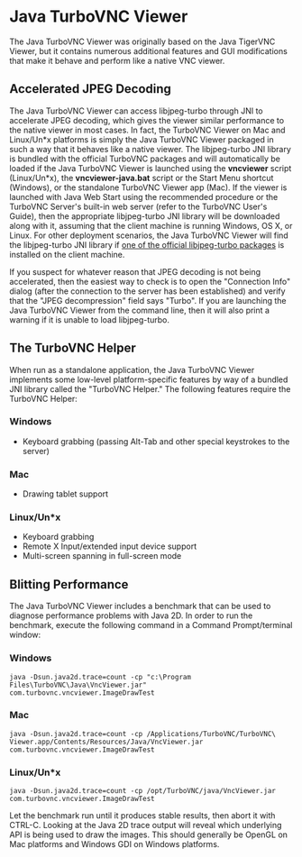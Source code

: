 Java TurboVNC Viewer
====================

The Java TurboVNC Viewer was originally based on the Java TigerVNC Viewer, but
it contains numerous additional features and GUI modifications that make it
behave and perform like a native VNC viewer.


Accelerated JPEG Decoding
-------------------------

The Java TurboVNC Viewer can access libjpeg-turbo through JNI to accelerate
JPEG decoding, which gives the viewer similar performance to the native viewer
in most cases.  In fact, the TurboVNC Viewer on Mac and Linux/Un\*x platforms
is simply the Java TurboVNC Viewer packaged in such a way that it behaves like
a native viewer.  The libjpeg-turbo JNI library is bundled with the official
TurboVNC packages and will automatically be loaded if the Java TurboVNC Viewer
is launched using the __vncviewer__ script (Linux/Un*x), the
__vncviewer-java.bat__ script or the Start Menu shortcut (Windows), or the
standalone TurboVNC Viewer app (Mac).  If the viewer is launched with Java Web
Start using the recommended procedure or the TurboVNC Server's built-in web
server (refer to the TurboVNC User's Guide), then the appropriate libjpeg-turbo
JNI library will be downloaded along with it, assuming that the client machine
is running Windows, OS X, or Linux.  For other deployment scenarios, the Java
TurboVNC Viewer will find the libjpeg-turbo JNI library if [one of the official
libjpeg-turbo packages](http://www.sourceforge.net/projects/libjpeg-turbo/files)
is installed on the client machine.

If you suspect for whatever reason that JPEG decoding is not being accelerated,
then the easiest way to check is to open the "Connection Info" dialog (after
the connection to the server has been established) and verify that the "JPEG
decompression" field says "Turbo".  If you are launching the Java TurboVNC
Viewer from the command line, then it will also print a warning if it is unable
to load libjpeg-turbo.


The TurboVNC Helper
-------------------

When run as a standalone application, the Java TurboVNC Viewer implements some
low-level platform-specific features by way of a bundled JNI library called the
"TurboVNC Helper."  The following features require the TurboVNC Helper:

### Windows

* Keyboard grabbing (passing Alt-Tab and other special keystrokes to the
  server)

### Mac

* Drawing tablet support

### Linux/Un*x

* Keyboard grabbing
* Remote X Input/extended input device support
* Multi-screen spanning in full-screen mode


Blitting Performance
--------------------

The Java TurboVNC Viewer includes a benchmark that can be used to diagnose
performance problems with Java 2D.  In order to run the benchmark, execute the
following command in a Command Prompt/terminal window:

### Windows

    java -Dsun.java2d.trace=count -cp "c:\Program Files\TurboVNC\Java\VncViewer.jar" com.turbovnc.vncviewer.ImageDrawTest

### Mac

    java -Dsun.java2d.trace=count -cp /Applications/TurboVNC/TurboVNC\ Viewer.app/Contents/Resources/Java/VncViewer.jar com.turbovnc.vncviewer.ImageDrawTest

### Linux/Un*x

    java -Dsun.java2d.trace=count -cp /opt/TurboVNC/java/VncViewer.jar com.turbovnc.vncviewer.ImageDrawTest

Let the benchmark run until it produces stable results, then abort it with
CTRL-C.  Looking at the Java 2D trace output will reveal which underlying API
is being used to draw the images.  This should generally be OpenGL on Mac
platforms and Windows GDI on Windows platforms.
